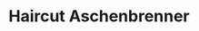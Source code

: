 ---
title: "Haircut Aschenbrenner"
url: /neustadt-a-d-donau/haircut-aschenbrenner/
shop: Friseur
---